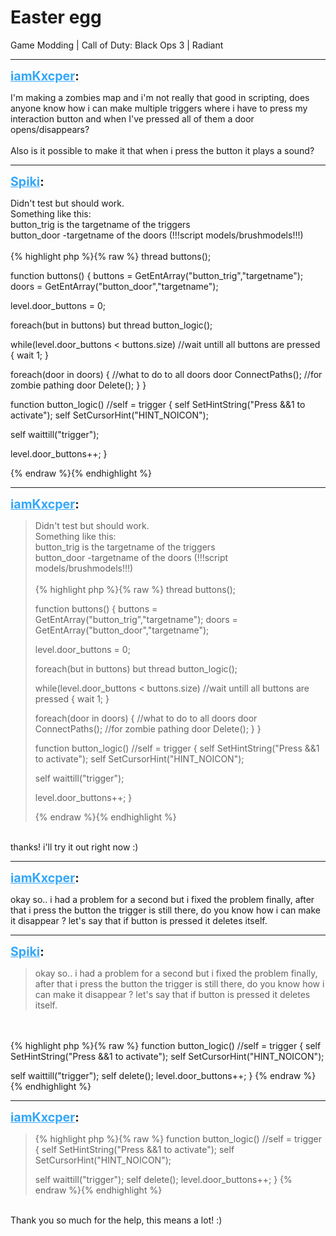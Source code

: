 # Easter egg
Game Modding | Call of Duty: Black Ops 3 | Radiant

---
<strong style="font-size: 1.4em;"><span style="text-decoration: underline;text-decoration-color: #34a7f9;"><span style="color:#34a7f9;">iamKxcper</span></span>:</strong>

<p>I&#39;m making a zombies map and i&#39;m not really that good in scripting, does anyone know how i can make multiple triggers where i have to press my interaction button and when I&#39;ve pressed all of them a door opens/disappears?<br /><br />Also is it possible to make it that when i press the button it plays a sound?</p>

---
<strong style="font-size: 1.4em;"><span style="text-decoration: underline;text-decoration-color: #34a7f9;"><span style="color:#34a7f9;">Spiki</span></span>:</strong>

<p>Didn&#39;t test but should work.<br />Something like this:<br />button_trig is the targetname of the triggers<br />button_door -targetname of the doors (!!!script models/brushmodels!!!)<br /><br />{% highlight php %}{% raw %}
thread buttons();

function buttons()
{
buttons = GetEntArray("button_trig","targetname");
doors = GetEntArray("button_door","targetname");

level.door_buttons = 0;

foreach(but in buttons)
    but thread button_logic();

while(level.door_buttons &lt; buttons.size) //wait untill all buttons are pressed
    {
    wait 1;
    }

foreach(door in doors)
    {
    //what to do to all doors
    door ConnectPaths(); //for zombie pathing
    door Delete();
    }
}


function button_logic() //self = trigger
{
self SetHintString("Press &amp;&amp;1 to activate");
self SetCursorHint("HINT_NOICON");

self waittill("trigger");

level.door_buttons++;
}

{% endraw %}{% endhighlight %}
</p>

---
<strong style="font-size: 1.4em;"><span style="text-decoration: underline;text-decoration-color: #34a7f9;"><span style="color:#34a7f9;">iamKxcper</span></span>:</strong>

<p><blockquote>Didn&#39;t test but should work.<br />Something like this:<br />button_trig is the targetname of the triggers<br />button_door -targetname of the doors (!!!script models/brushmodels!!!)<br /><br />{% highlight php %}{% raw %}
thread buttons();

function buttons()
{
buttons = GetEntArray("button_trig","targetname");
doors = GetEntArray("button_door","targetname");

level.door_buttons = 0;

foreach(but in buttons)
    but thread button_logic();

while(level.door_buttons &lt; buttons.size) //wait untill all buttons are pressed
    {
    wait 1;
    }

foreach(door in doors)
    {
    //what to do to all doors
    door ConnectPaths(); //for zombie pathing
    door Delete();
    }
}


function button_logic() //self = trigger
{
self SetHintString("Press &amp;&amp;1 to activate");
self SetCursorHint("HINT_NOICON");

self waittill("trigger");

level.door_buttons++;
}

{% endraw %}{% endhighlight %}
</blockquote><br />thanks! i&#39;ll try it out right now :)</p>

---
<strong style="font-size: 1.4em;"><span style="text-decoration: underline;text-decoration-color: #34a7f9;"><span style="color:#34a7f9;">iamKxcper</span></span>:</strong>

<p>okay so.. i had a problem for a second but i fixed the problem finally, after that i press the button the trigger is still there, do you know how i can make it disappear ? let&#39;s say that if button is pressed it deletes itself.</p>

---
<strong style="font-size: 1.4em;"><span style="text-decoration: underline;text-decoration-color: #34a7f9;"><span style="color:#34a7f9;">Spiki</span></span>:</strong>

<p><blockquote>okay so.. i had a problem for a second but i fixed the problem finally, after that i press the button the trigger is still there, do you know how i can make it disappear ? let&#39;s say that if button is pressed it deletes itself.<br /></blockquote><br /><br />{% highlight php %}{% raw %}
function button_logic() //self = trigger
{
self SetHintString("Press &amp;&amp;1 to activate");
self SetCursorHint("HINT_NOICON");

self waittill("trigger");
self delete();
level.door_buttons++;
}
{% endraw %}{% endhighlight %}
</p>

---
<strong style="font-size: 1.4em;"><span style="text-decoration: underline;text-decoration-color: #34a7f9;"><span style="color:#34a7f9;">iamKxcper</span></span>:</strong>

<p><blockquote>{% highlight php %}{% raw %}
function button_logic() //self = trigger
{
self SetHintString("Press &amp;&amp;1 to activate");
self SetCursorHint("HINT_NOICON");

self waittill("trigger");
self delete();
level.door_buttons++;
}
{% endraw %}{% endhighlight %}
</blockquote><br />Thank you so much for the help, this means a lot! :)</p>
